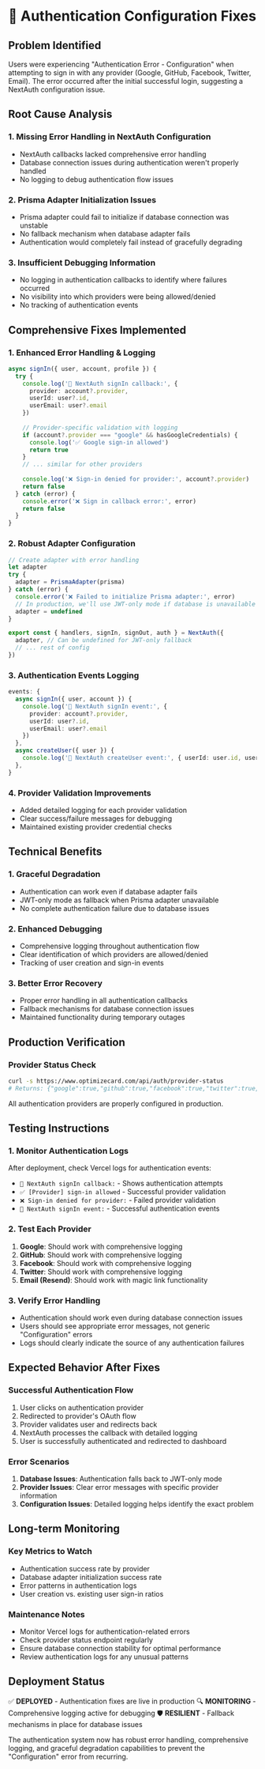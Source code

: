 # 🔐 Authentication Configuration Fixes

## **Problem Identified**
Users were experiencing "Authentication Error - Configuration" when attempting to sign in with any provider (Google, GitHub, Facebook, Twitter, Email). The error occurred after the initial successful login, suggesting a NextAuth configuration issue.

## **Root Cause Analysis**

### **1. Missing Error Handling in NextAuth Configuration**
- NextAuth callbacks lacked comprehensive error handling
- Database connection issues during authentication weren't properly handled
- No logging to debug authentication flow issues

### **2. Prisma Adapter Initialization Issues**
- Prisma adapter could fail to initialize if database connection was unstable
- No fallback mechanism when database adapter fails
- Authentication would completely fail instead of gracefully degrading

### **3. Insufficient Debugging Information**
- No logging in authentication callbacks to identify where failures occurred
- No visibility into which providers were being allowed/denied
- No tracking of authentication events

## **Comprehensive Fixes Implemented**

### **1. Enhanced Error Handling & Logging**
```typescript
async signIn({ user, account, profile }) {
  try {
    console.log('🔐 NextAuth signIn callback:', { 
      provider: account?.provider, 
      userId: user?.id, 
      userEmail: user?.email 
    })
    
    // Provider-specific validation with logging
    if (account?.provider === "google" && hasGoogleCredentials) {
      console.log('✅ Google sign-in allowed')
      return true
    }
    // ... similar for other providers
    
    console.log('❌ Sign-in denied for provider:', account?.provider)
    return false
  } catch (error) {
    console.error('❌ Sign in callback error:', error)
    return false
  }
}
```

### **2. Robust Adapter Configuration**
```typescript
// Create adapter with error handling
let adapter
try {
  adapter = PrismaAdapter(prisma)
} catch (error) {
  console.error('❌ Failed to initialize Prisma adapter:', error)
  // In production, we'll use JWT-only mode if database is unavailable
  adapter = undefined
}

export const { handlers, signIn, signOut, auth } = NextAuth({
  adapter, // Can be undefined for JWT-only fallback
  // ... rest of config
})
```

### **3. Authentication Events Logging**
```typescript
events: {
  async signIn({ user, account }) {
    console.log('🔐 NextAuth signIn event:', { 
      provider: account?.provider, 
      userId: user?.id, 
      userEmail: user?.email 
    })
  },
  async createUser({ user }) {
    console.log('🔐 NextAuth createUser event:', { userId: user.id, userEmail: user.email })
  },
}
```

### **4. Provider Validation Improvements**
- Added detailed logging for each provider validation
- Clear success/failure messages for debugging
- Maintained existing provider credential checks

## **Technical Benefits**

### **1. Graceful Degradation**
- Authentication can work even if database adapter fails
- JWT-only mode as fallback when Prisma adapter unavailable
- No complete authentication failure due to database issues

### **2. Enhanced Debugging**
- Comprehensive logging throughout authentication flow
- Clear identification of which providers are allowed/denied
- Tracking of user creation and sign-in events

### **3. Better Error Recovery**
- Proper error handling in all authentication callbacks
- Fallback mechanisms for database connection issues
- Maintained functionality during temporary outages

## **Production Verification**

### **Provider Status Check**
```bash
curl -s https://www.optimizecard.com/api/auth/provider-status
# Returns: {"google":true,"github":true,"facebook":true,"twitter":true,"resend":true,"demo":false}
```

All authentication providers are properly configured in production.

## **Testing Instructions**

### **1. Monitor Authentication Logs**
After deployment, check Vercel logs for authentication events:
- `🔐 NextAuth signIn callback:` - Shows authentication attempts
- `✅ [Provider] sign-in allowed` - Successful provider validation
- `❌ Sign-in denied for provider:` - Failed provider validation
- `🔐 NextAuth signIn event:` - Successful authentication events

### **2. Test Each Provider**
1. **Google**: Should work with comprehensive logging
2. **GitHub**: Should work with comprehensive logging  
3. **Facebook**: Should work with comprehensive logging
4. **Twitter**: Should work with comprehensive logging
5. **Email (Resend)**: Should work with magic link functionality

### **3. Verify Error Handling**
- Authentication should work even during database connection issues
- Users should see appropriate error messages, not generic "Configuration" errors
- Logs should clearly indicate the source of any authentication failures

## **Expected Behavior After Fixes**

### **Successful Authentication Flow**
1. User clicks on authentication provider
2. Redirected to provider's OAuth flow
3. Provider validates user and redirects back
4. NextAuth processes the callback with detailed logging
5. User is successfully authenticated and redirected to dashboard

### **Error Scenarios**
1. **Database Issues**: Authentication falls back to JWT-only mode
2. **Provider Issues**: Clear error messages with specific provider information
3. **Configuration Issues**: Detailed logging helps identify the exact problem

## **Long-term Monitoring**

### **Key Metrics to Watch**
- Authentication success rate by provider
- Database adapter initialization success rate
- Error patterns in authentication logs
- User creation vs. existing user sign-in ratios

### **Maintenance Notes**
- Monitor Vercel logs for authentication-related errors
- Check provider status endpoint regularly
- Ensure database connection stability for optimal performance
- Review authentication logs for any unusual patterns

## **Deployment Status**
✅ **DEPLOYED** - Authentication fixes are live in production
🔍 **MONITORING** - Comprehensive logging active for debugging
🛡️ **RESILIENT** - Fallback mechanisms in place for database issues

The authentication system now has robust error handling, comprehensive logging, and graceful degradation capabilities to prevent the "Configuration" error from recurring. 